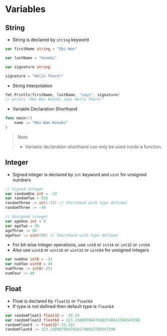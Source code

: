 # Variables

## String

- String is declared by `string` keyword

```go
var firstName string = "Obi-Wan"

var lastName = "kenobi"

var signature string

signature = "Hello There!"
```

- String Interpolation

```go
fmt.Println(firstName, lastName, "says", signature)
// prints "Obi-Wan kenobi says Hello There!"
```

- Variable Declaration Shorthand

```go
func main(){
    name := "Obi-Wan Kenobi"
}
```

> Note
>
> - Variable declaration shorthand can only be used inside a function.

## Integer

- Signed integer is declared by `int` keyword and `uint` for unsigned numbers

```go
// Signed integer
var randomOne int = -33
var randomTwo = 555
randomThree := int(-33) // Shorthand with type defined
randomThree := -49

// Unsigned integer
var ageOne int = 9
var ageTwo = 30
ageThree := 50
ageFour := uint(50) // Shorthand with type defined
```

- For bit wise integer operations, use `int8` or `int16` or `int32` or `int64`
- Also use `uint8` or `uint16` or `uint32` or `uint64` for unsigned integers

```go
var numOne int8 = -25
var numTwo uint8 = 44
numThree := int8(-25)
numFour := 88
```

## Float

- Float is declared by `float32` or `float64`
- If type is not defined then default type is `float64`

```go
var randomFloat1 float32 = -33.33
var randomFloat2 float64 = 323.33890798479102748912789347298
randomFloat3 := float32(-33.33)
randomFloat4 := 323.33890798479102748912789347298
```
